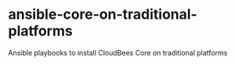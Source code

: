 # ansible-core-on-traditional-platforms
Ansible playbooks to install CloudBees Core on traditional platforms

